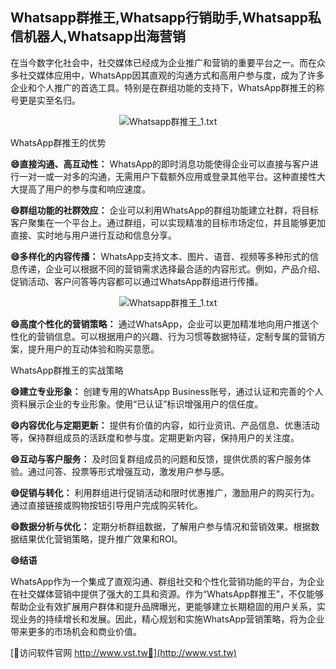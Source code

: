 ## **Whatsapp群推王,Whatsapp行销助手,Whatsapp私信机器人,Whatsapp出海营销**

在当今数字化社会中，社交媒体已经成为企业推广和营销的重要平台之一。而在众多社交媒体应用中，WhatsApp因其直观的沟通方式和高用户参与度，成为了许多企业和个人推广的首选工具。特别是在群组功能的支持下，WhatsApp群推王的称号更是实至名归。

 <center><img src="https://vst.tw/MP4/tuiguang/png/7.png" alt="Whatsapp群推王_1.txt"></center>

WhatsApp群推王的优势

**😄直接沟通、高互动性：**
WhatsApp的即时消息功能使得企业可以直接与客户进行一对一或一对多的沟通，无需用户下载额外应用或登录其他平台。这种直接性大大提高了用户的参与度和响应速度。

**😄群组功能的社群效应：**
企业可以利用WhatsApp的群组功能建立社群，将目标客户聚集在一个平台上。通过群组，可以实现精准的目标市场定位，并且能够更加直接、实时地与用户进行互动和信息分享。

**😄多样化的内容传播：**
WhatsApp支持文本、图片、语音、视频等多种形式的信息传递，企业可以根据不同的营销需求选择最合适的内容形式。例如，产品介绍、促销活动、客户问答等内容都可以通过WhatsApp群组进行传播。

 <center><img src="https://vst.tw/MP4/tuiguang/png/6.png" alt="Whatsapp群推王_1.txt"></center>

**😄高度个性化的营销策略：**
通过WhatsApp，企业可以更加精准地向用户推送个性化的营销信息。可以根据用户的兴趣、行为习惯等数据特征，定制专属的营销方案，提升用户的互动体验和购买意愿。

WhatsApp群推王的实战策略

**😄建立专业形象：**
创建专用的WhatsApp Business账号，通过认证和完善的个人资料展示企业的专业形象。使用“已认证”标识增强用户的信任度。

**😄内容优化与定期更新：**
提供有价值的内容，如行业资讯、产品信息、优惠活动等，保持群组成员的活跃度和参与度。定期更新内容，保持用户的关注度。

**😄互动与客户服务：**
及时回复群组成员的问题和反馈，提供优质的客户服务体验。通过问答、投票等形式增强互动，激发用户参与感。

**😄促销与转化：**
利用群组进行促销活动和限时优惠推广，激励用户的购买行为。通过直接链接或购物按钮引导用户完成购买转化。

**😄数据分析与优化：**
定期分析群组数据，了解用户参与情况和营销效果。根据数据结果优化营销策略，提升推广效果和ROI。

**😄结语**

WhatsApp作为一个集成了直观沟通、群组社交和个性化营销功能的平台，为企业在社交媒体营销中提供了强大的工具和资源。作为“WhatsApp群推王”，不仅能够帮助企业有效扩展用户群体和提升品牌曝光，更能够建立长期稳固的用户关系，实现业务的持续增长和发展。因此，精心规划和实施WhatsApp营销策略，将为企业带来更多的市场机会和商业价值。


[👻访问软件官网 http://www.vst.tw👻](http://www.vst.tw)
